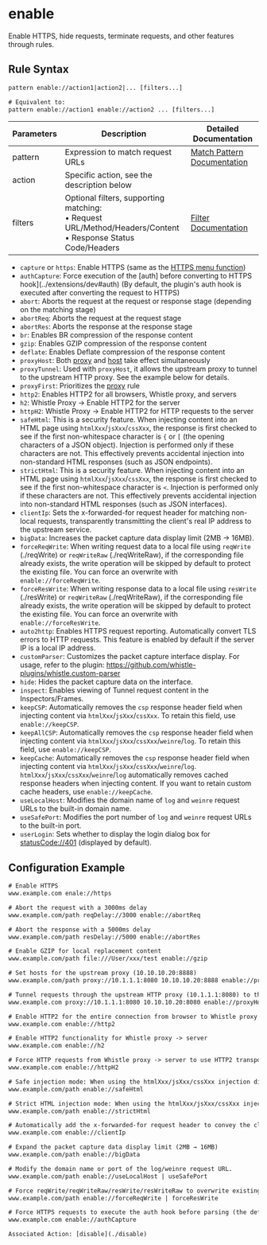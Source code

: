 # enable
Enable HTTPS, hide requests, terminate requests, and other features through rules.

## Rule Syntax
``` txt
pattern enable://action1|action2|... [filters...]

# Equivalent to:
pattern enable://action1 enable://action2 ... [filters...]
```

| Parameters | Description | Detailed Documentation |
| ------- | ------------------------------------------------------------ | ------------------------- |
| pattern | Expression to match request URLs | [Match Pattern Documentation](./pattern) |
| action | Specific action, see the description below | |
| filters | Optional filters, supporting matching:<br/>• Request URL/Method/Headers/Content<br/>• Response Status Code/Headers | [Filter Documentation](./filters) |

- `capture` or `https`: Enable HTTPS (same as the [HTTPS menu function](../gui/https.html))
- `authCapture`: Force execution of the [auth] before converting to HTTPS hook](../extensions/dev#auth) (By default, the plugin's auth hook is executed after converting the request to HTTPS)
- `abort`: Aborts the request at the request or response stage (depending on the matching stage)
- `abortReq`: Aborts the request at the request stage
- `abortRes`: Aborts the response at the response stage
- `br`: Enables BR compression of the response content
- `gzip`: Enables GZIP compression of the response content
- `deflate`: Enables Deflate compression of the response content
- `proxyHost`: Both [proxy](./proxy) and [host](./host) take effect simultaneously
- `proxyTunnel`: Used with `proxyHost`, it allows the upstream proxy to tunnel to the upstream HTTP proxy. See the example below for details.
- `proxyFirst`: Prioritizes the [proxy](./proxy) rule
- `http2`: Enables HTTP2 for all browsers, Whistle proxy, and servers
- `h2`: Whistle Proxy -> Enable HTTP2 for the server
- `httpH2`: Whistle Proxy -> Enable HTTP2 for HTTP requests to the server
- `safeHtml`: This is a security feature. When injecting content into an HTML page using `htmlXxx`/`jsXxx`/`cssXxx`, the response is first checked to see if the first non-whitespace character is `{` or `[` (the opening characters of a JSON object). Injection is performed only if these characters are not. This effectively prevents accidental injection into non-standard HTML responses (such as JSON endpoints).
- `strictHtml`: This is a security feature. When injecting content into an HTML page using `htmlXxx`/`jsXxx`/`cssXxx`, the response is first checked to see if the first non-whitespace character is `<`. Injection is performed only if these characters are not. This effectively prevents accidental injection into non-standard HTML responses (such as JSON interfaces).
- `clientIp`: Sets the x-forwarded-for request header for matching non-local requests, transparently transmitting the client's real IP address to the upstream service.
- `bigData`: Increases the packet capture data display limit (2MB → 16MB).
- `forceReqWrite`: When writing request data to a local file using `reqWrite` (./reqWrite) or `reqWriteRaw` (./reqWriteRaw), if the corresponding file already exists, the write operation will be skipped by default to protect the existing file. You can force an overwrite with `enable://forceReqWrite`.
- `forceResWrite`: When writing response data to a local file using `resWrite` (./resWrite) or `reqWriteRaw` (./reqWriteRaw), if the corresponding file already exists, the write operation will be skipped by default to protect the existing file. You can force an overwrite with `enable://forceResWrite`.
- `auto2http`: Enables HTTPS request reporting. Automatically convert TLS errors to HTTP requests. This feature is enabled by default if the server IP is a local IP address.
- `customParser`: Customizes the packet capture interface display. For usage, refer to the plugin: https://github.com/whistle-plugins/whistle.custom-parser
- `hide`: Hides the packet capture data on the interface.
- `inspect`: Enables viewing of Tunnel request content in the Inspectors/Frames.
- `keepCSP`: Automatically removes the `csp` response header field when injecting content via `htmlXxx`/`jsXxx`/`cssXxx`. To retain this field, use `enable://keepCSP`.
- `keepAllCSP`: Automatically removes the `csp` response header field when injecting content via `htmlXxx`/`jsXxx`/`cssXxx`/`weinre`/`log`. To retain this field, use `enable://keepCSP`.
- `keepCache`: Automatically removes the `csp` response header field when injecting content via `htmlXxx`/`jsXxx`/`cssXxx`/`weinre`/`log`. `htmlXxx`/`jsXxx`/`cssXxx`/`weinre`/`log` automatically removes cached response headers when injecting content. If you want to retain custom cache headers, use `enable://keepCache`.
- `useLocalHost`: Modifies the domain name of `log` and `weinre` request URLs to the built-in domain name.
- `useSafePort`: Modifies the port number of `log` and `weinre` request URLs to the built-in port.
- `userLogin`: Sets whether to display the login dialog box for [statusCode://401](./statusCode) (displayed by default).

## Configuration Example
``` txt
# Enable HTTPS
www.example.com enale://https

# Abort the request with a 3000ms delay
www.example.com/path reqDelay://3000 enable://abortReq

# Abort the response with a 5000ms delay
www.example.com/path resDelay://5000 enable://abortRes

# Enable GZIP for local replacement content
www.example.com/path file:///User/xxx/test enable://gzip

# Set hosts for the upstream proxy (10.10.10.20:8888)
www.example.com/path proxy://10.1.1.1:8080 10.10.10.20:8888 enable://proxyHost

# Tunnel requests through the upstream HTTP proxy (10.1.1.1:8080) to the specified HTTP proxy (10.10.10.20:8080)
www.example.com proxy://10.1.1.1:8080 10.10.10.20:8080 enable://proxyHost|proxyTunnel

# Enable HTTP2 for the entire connection from browser to Whistle proxy to server Functionality
www.example.com enable://http2

# Enable HTTP2 functionality for Whistle proxy -> server
www.example.com enable://h2

# Force HTTP requests from Whistle proxy -> server to use HTTP2 transport
www.example.com enable://httpH2

# Safe injection mode: When using the htmlXxx/jsXxx/cssXxx injection directives, inject only if the first character of the response is not `{`
www.example.com/path enable://safeHtml

# Strict HTML injection mode: When using the htmlXxx/jsXxx/cssXxx injection directives, inject only if the first character of the response is not `<`
www.example.com/path enable://strictHtml

# Automatically add the x-forwarded-for request header to convey the client's real IP address
www.example.com enable://clientIp

# Expand the packet capture data display limit (2MB → 16MB)
www.example.com/path enable://bigData

# Modify the domain name or port of the log/weinre request URL.
www.example.com/path enable://useLocalHost | useSafePort

# Force reqWrite/reqWriteRaw/resWrite/resWriteRaw to overwrite existing files.
www.example.com/path enable://forceReqWrite | forceResWrite

# Force HTTPS requests to execute the auth hook before parsing (the default is to execute the plugin's auth hook after converting them to HTTPS).
www.example.com enable://authCapture

Associated Action: [disable](./disable)
